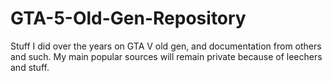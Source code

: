 # GTA-5-Old-Gen-Repository
 Stuff I did over the years on GTA V old gen, and documentation from others and such. My main popular sources will remain private because of leechers and stuff.

